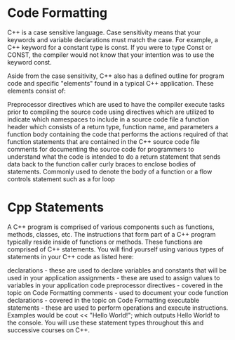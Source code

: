 # Code Formatting
C++ is a case sensitive language. Case sensitivity means that your keywords and variable declarations must match the case. For example, a C++ keyword for a constant type is const. If you were to type Const or CONST, the compiler would not know that your intention was to use the keyword const.

Aside from the case sensitivity, C++ also has a defined outline for program code and specific "elements" found in a typical C++ application. These elements consist of:

Preprocessor directives which are used to have the compiler execute tasks prior to compiling the source code
using directives which are utilized to indicate which namespaces to include in a source code file
a function header which consists of a return type, function name, and parameters
a function body containing the code that performs the actions required of that function
statements that are contained in the C++ source code file
comments for documenting the source code for programmers to understand what the code is intended to do
a return statement that sends data back to the function caller
curly braces to enclose bodies of statements. Commonly used to denote the body of a function or a flow controls statement such as a for loop

# Cpp Statements
A C++ program is comprised of various components such as functions, methods, classes, etc. The instructions that form part of a C++ program typically reside inside of functions or methods. These functions are comprised of C++ statements. You will find yourself using various types of statements in your C++ code as listed here:

declarations - these are used to declare variables and constants that will be used in your application
assignments - these are used to assign values to variables in your application code
preprocessor directives - covered in the topic on Code Formatting
comments - used to document your code
function declarations - covered in the topic on Code Formatting
executable statements - these are used to perform operations and execute instructions. Examples would be cout << "Hello World!"; which outputs Hello World! to the console.
You will use these statement types throughout this and successive courses on C++.
